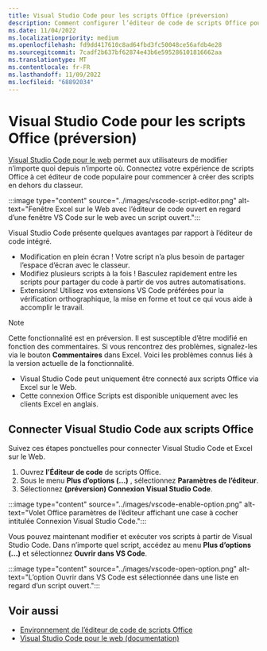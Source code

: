 ```yaml
---
title: Visual Studio Code pour les scripts Office (préversion)
description: Comment configurer l’éditeur de code de scripts Office pour se connecter à VS Code pour le web.
ms.date: 11/04/2022
ms.localizationpriority: medium
ms.openlocfilehash: fd9dd417610c8ad64fbd3fc50048ce56afdb4e28
ms.sourcegitcommit: 7cadf2b637bf62874e43b6e595286101816662aa
ms.translationtype: MT
ms.contentlocale: fr-FR
ms.lasthandoff: 11/09/2022
ms.locfileid: "68892034"
---
```

# <a name="visual-studio-code-for-office-scripts-preview"></a>Visual Studio Code pour les scripts Office (préversion)

[Visual Studio Code pour le web](https://vscode.dev/) permet aux utilisateurs de modifier n’importe quoi depuis n’importe où. Connectez votre expérience de scripts Office à cet éditeur de code populaire pour commencer à créer des scripts en dehors du classeur.

:::image type="content" source="../images/vscode-script-editor.png" alt-text="Fenêtre Excel sur le Web avec l’éditeur de code ouvert en regard d’une fenêtre VS Code sur le web avec un script ouvert.":::

Visual Studio Code présente quelques avantages par rapport à l’éditeur de code intégré.

- Modification en plein écran ! Votre script n’a plus besoin de partager l’espace d’écran avec le classeur.
- Modifiez plusieurs scripts à la fois ! Basculez rapidement entre les scripts pour partager du code à partir de vos autres automatisations.
- Extensions! Utilisez vos extensions VS Code préférées pour la vérification orthographique, la mise en forme et tout ce qui vous aide à accomplir le travail.

> [!NOTE]
> Cette fonctionnalité est en préversion. Il est susceptible d’être modifié en fonction des commentaires. Si vous rencontrez des problèmes, signalez-les via le bouton **Commentaires** dans Excel. Voici les problèmes connus liés à la version actuelle de la fonctionnalité.
>
> - Visual Studio Code peut uniquement être connecté aux scripts Office via Excel sur le Web.
> - Cette connexion Office Scripts est disponible uniquement avec les clients Excel en anglais.

## <a name="connect-visual-studio-code-to-office-scripts"></a>Connecter Visual Studio Code aux scripts Office

Suivez ces étapes ponctuelles pour connecter Visual Studio Code et Excel sur le Web.

1. Ouvrez **l’Éditeur de code** de scripts Office.
2. Sous le menu **Plus d’options (...)** , sélectionnez **Paramètres de l’éditeur**.
3. Sélectionnez **(préversion) Connexion Visual Studio Code**.

:::image type="content" source="../images/vscode-enable-option.png" alt-text="Volet Office paramètres de l’éditeur affichant une case à cocher intitulée Connexion Visual Studio Code.":::

Vous pouvez maintenant modifier et exécuter vos scripts à partir de Visual Studio Code. Dans n’importe quel script, accédez au menu **Plus d’options (...)** et sélectionnez **Ouvrir dans VS Code**.

:::image type="content" source="../images/vscode-open-option.png" alt-text="L’option Ouvrir dans VS Code est sélectionnée dans une liste en regard d’un script ouvert.":::

## <a name="see-also"></a>Voir aussi

- [Environnement de l’éditeur de code de scripts Office](../overview/code-editor-environment.md)
- [Visual Studio Code pour le web (documentation)](https://code.visualstudio.com/docs/editor/vscode-web)
